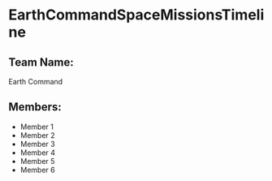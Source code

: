 # EarthCommandSpaceMissionsTimeline

## Team Name:

Earth Command

## Members:

- Member 1
- Member 2
- Member 3
- Member 4
- Member 5
- Member 6
